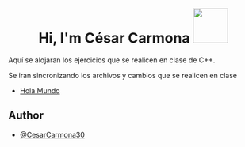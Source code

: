 <h1 align="center">Hi, I'm César Carmona <img src="https://tenor.com/es-419/view/pokemon-pikachu-pokemon-ball-wave-happy-gif-20575381" width="70" heigth="60"></h1>


Aquí se alojaran los ejercicios que se realicen en clase de C++.

Se iran sincronizando los archivos y cambios que se realicen en clase

* [Hola Mundo](https://github.com/CesarCarmona30/EjerciciosCpp/blob/main/helloWorld.cpp)

## Author

- [@CesarCarmona30](https://www.github.com/CesarCarmona30)

